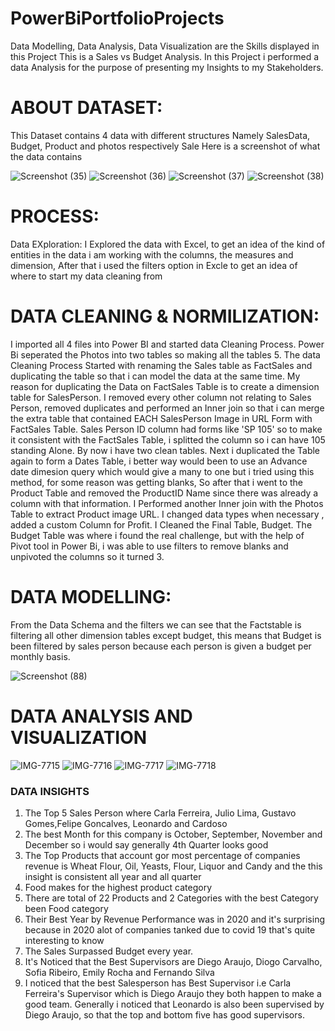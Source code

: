 # PowerBiPortfolioProjects
Data Modelling, Data Analysis, Data Visualization are the Skills displayed in this Project
This is a Sales vs Budget Analysis.
 In this Project i performed a data Analysis for the purpose of presenting my Insights to my Stakeholders.
 
 
# ABOUT DATASET:
 This Dataset contains 4 data with different structures Namely SalesData, Budget, Product and photos respectively
 Sale
Here is a screenshot of what the data contains
 
 
 
![Screenshot (35)](https://user-images.githubusercontent.com/41531796/197608535-7e2f68c8-ed5c-412f-bb51-8261586fbfd3.png)
![Screenshot (36)](https://user-images.githubusercontent.com/41531796/197608937-74670d3b-bd14-4a3d-9c3d-beec94fe6760.png)
![Screenshot (37)](https://user-images.githubusercontent.com/41531796/197609061-feea297c-9ffd-4a73-8d0e-53c70cf9f958.png)
![Screenshot (38)](https://user-images.githubusercontent.com/41531796/197609138-19f511af-a5eb-4bc6-9b62-172d275fdb46.png)

# PROCESS:
Data EXploration: I Explored the data with Excel, to get an idea of the kind of entities in the data i am working with the columns, the measures and dimension, After that i used the filters option in Excle to get an idea of where to start my data cleaning from

# DATA CLEANING & NORMILIZATION:
 I imported all 4 files into Power BI and started data Cleaning Process. Power Bi seperated the Photos into two tables so making all the tables 5.
The data Cleaning Process Started with renaming the Sales table as FactSales and duplicating the table so that i can model the data at the same time. My reason for duplicating the Data on FactSales Table is to create a dimension table for SalesPerson.  I removed every other column not relating to Sales Person, removed duplicates and performed an Inner join so that i can merge the extra table that contained EACH SalesPerson Image in URL Form with FactSales Table.
 Sales Person ID column had forms like 'SP 105' so to make it consistent with the FactSales Table, i splitted the column so i can have 105 standing Alone.
  By now i have two clean tables. 
  Next i duplicated the Table again to form a  Dates Table, i better way would been to use an Advance date dimesion query which would give a many to one but i tried using this method, for some reason was getting blanks, So after that i went to the Product Table and removed the ProductID Name since  there was already a column with that information. I Performed another Inner join with the Photos Table to extract Product image URL. I changed data types when necessary , added a custom Column for Profit.
 I Cleaned the Final Table, Budget. The Budget Table was where i found the real challenge, but with the help of Pivot tool in Power Bi, i was able to use filters to remove blanks and unpivoted the columns so it turned 3. 
 # DATA MODELLING:
 From the Data Schema and the filters we can see that the Factstable is filtering all other dimension tables except budget, this means that Budget is been filtered by sales person because each person is given a budget per monthly basis. 
   
  ![Screenshot (88)](https://user-images.githubusercontent.com/41531796/199352004-fe616737-4e6f-40da-b8d6-bb6214630d6a.png)

   
   
  # DATA ANALYSIS AND VISUALIZATION 

![IMG-7715](https://user-images.githubusercontent.com/41531796/199358223-4d7f90c8-0162-488b-b6e3-f09d3106e4d8.jpg)
![IMG-7716](https://user-images.githubusercontent.com/41531796/199358266-290bf8f1-5168-4637-972b-c11eb29ca396.jpg)
![IMG-7717](https://user-images.githubusercontent.com/41531796/199358299-288e5fcd-3710-412a-aa28-6133293eb257.jpg)
![IMG-7718](https://user-images.githubusercontent.com/41531796/199358324-b4108c5f-28bb-4edb-bedd-254016005ecc.jpg)



### DATA INSIGHTS
1. The Top 5 Sales Person where Carla Ferreira, Julio Lima, Gustavo Gomes,Felipe Goncalves, Leonardo and Cardoso
2. The best Month for this company is October, September, November and December so i would say generally 4th Quarter looks good
3. The Top Products that account gor most percentage of companies revenue is Wheat Flour, Oil, Yeasts, Flour, Liquor and Candy and the this insight is consistent all year and all quarter 
4. Food makes for the highest product category 
5. There are total of 22 Products and 2 Categories with the best Category been Food category
6. Their Best Year by Revenue Performance was in 2020 and it's surprising because in 2020 alot of companies tanked due to covid 19 that's quite interesting to know
7. The Sales Surpassed Budget every year. 
8. It's Noticed that the Best Supervisors are Diego Araujo, Diogo Carvalho, Sofia Ribeiro, Emily Rocha and Fernando Silva
9. I noticed that the best Salesperson has Best Supervisor i.e Carla Ferreira's Supervisor which is Diego Araujo they both happen to make a good team. Generally i noticed that Leonardo is also been supervised by Diego Araujo, so that the top and bottom five has good supervisors. 
